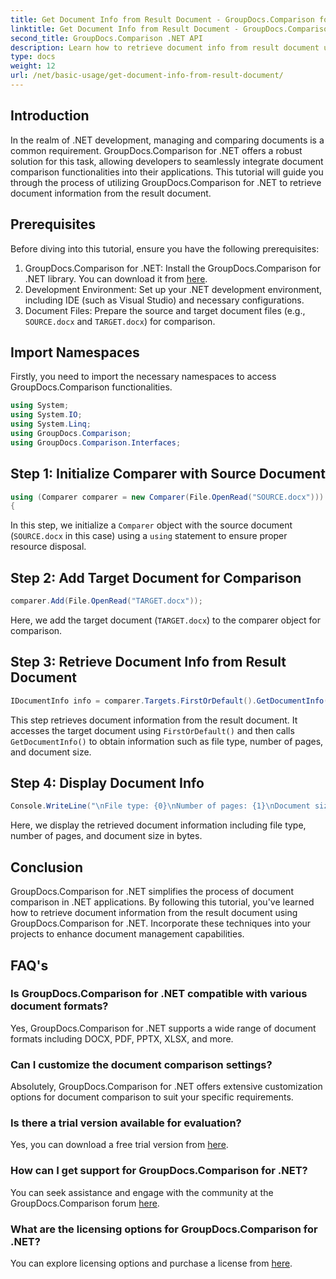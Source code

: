 ```yaml
---
title: Get Document Info from Result Document - GroupDocs.Comparison for .NET
linktitle: Get Document Info from Result Document - GroupDocs.Comparison for .NET
second_title: GroupDocs.Comparison .NET API
description: Learn how to retrieve document info from result document using GroupDocs.Comparison for .NET. Easy steps explained for .NET developers.
type: docs
weight: 12
url: /net/basic-usage/get-document-info-from-result-document/
---
```

## Introduction
In the realm of .NET development, managing and comparing documents is a common requirement. GroupDocs.Comparison for .NET offers a robust solution for this task, allowing developers to seamlessly integrate document comparison functionalities into their applications. This tutorial will guide you through the process of utilizing GroupDocs.Comparison for .NET to retrieve document information from the result document. 
## Prerequisites
Before diving into this tutorial, ensure you have the following prerequisites:
1. GroupDocs.Comparison for .NET: Install the GroupDocs.Comparison for .NET library. You can download it from [here](https://releases.groupdocs.com/comparison/net/).
2. Development Environment: Set up your .NET development environment, including IDE (such as Visual Studio) and necessary configurations.
3. Document Files: Prepare the source and target document files (e.g., `SOURCE.docx` and `TARGET.docx`) for comparison.

## Import Namespaces
Firstly, you need to import the necessary namespaces to access GroupDocs.Comparison functionalities.

```csharp
using System;
using System.IO;
using System.Linq;
using GroupDocs.Comparison;
using GroupDocs.Comparison.Interfaces;
```

## Step 1: Initialize Comparer with Source Document
```csharp
using (Comparer comparer = new Comparer(File.OpenRead("SOURCE.docx")))
{
```
In this step, we initialize a `Comparer` object with the source document (`SOURCE.docx` in this case) using a `using` statement to ensure proper resource disposal.
## Step 2: Add Target Document for Comparison
```csharp
comparer.Add(File.OpenRead("TARGET.docx"));
```
Here, we add the target document (`TARGET.docx`) to the comparer object for comparison.
## Step 3: Retrieve Document Info from Result Document
```csharp
IDocumentInfo info = comparer.Targets.FirstOrDefault().GetDocumentInfo();
```
This step retrieves document information from the result document. It accesses the target document using `FirstOrDefault()` and then calls `GetDocumentInfo()` to obtain information such as file type, number of pages, and document size.
## Step 4: Display Document Info
```csharp
Console.WriteLine("\nFile type: {0}\nNumber of pages: {1}\nDocument size: {2} bytes", info.FileType, info.PageCount, info.Size);
```
Here, we display the retrieved document information including file type, number of pages, and document size in bytes.

## Conclusion
GroupDocs.Comparison for .NET simplifies the process of document comparison in .NET applications. By following this tutorial, you've learned how to retrieve document information from the result document using GroupDocs.Comparison for .NET. Incorporate these techniques into your projects to enhance document management capabilities.
## FAQ's
### Is GroupDocs.Comparison for .NET compatible with various document formats?
Yes, GroupDocs.Comparison for .NET supports a wide range of document formats including DOCX, PDF, PPTX, XLSX, and more.
### Can I customize the document comparison settings?
Absolutely, GroupDocs.Comparison for .NET offers extensive customization options for document comparison to suit your specific requirements.
### Is there a trial version available for evaluation?
Yes, you can download a free trial version from [here](https://releases.groupdocs.com/).
### How can I get support for GroupDocs.Comparison for .NET?
You can seek assistance and engage with the community at the GroupDocs.Comparison forum [here](https://forum.groupdocs.com/c/comparison/12).
### What are the licensing options for GroupDocs.Comparison for .NET?
You can explore licensing options and purchase a license from [here](https://purchase.groupdocs.com/buy).
